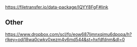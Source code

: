 https://filetransfer.io/data-package/IQYY8FgF#link

## Other
https://www.dropbox.com/scl/fo/eow687ljmnxqimu6dpopa/h?rlkey=odj18wa0cwkv0xezm4v6md544&st=hxfdfdnm&dl=0